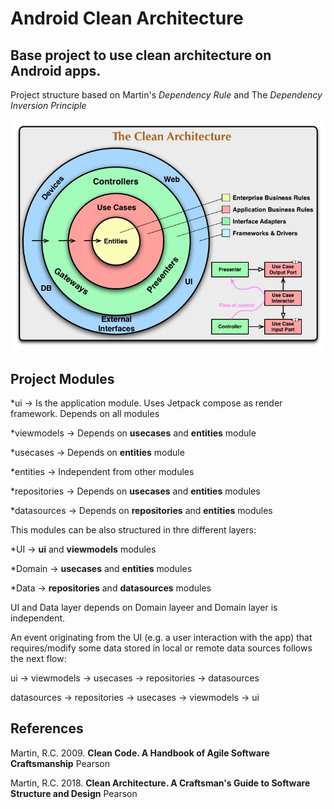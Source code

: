# Android Clean Architecture

## Base project to use clean architecture on Android apps.

Project structure based on Martin's *Dependency Rule* and The *Dependency Inversion Principle*

![Clean Architecture Structure](/art/CleanArchitecture.jpg)

## Project Modules

*ui -> Is the application module. Uses Jetpack compose as render framework. Depends on all modules

*viewmodels -> Depends on **usecases** and **entities** module

*usecases -> Depends on **entities** module

*entities -> Independent from other modules

*repositories -> Depends on **usecases** and **entities** modules

*datasources -> Depends on **repositories** and **entities** modules

This modules can be also structured in thre different layers:

*UI -> **ui** and **viewmodels** modules

*Domain -> **usecases** and **entities** modules

*Data -> **repositories** and **datasources** modules

UI and Data layer depends on Domain layeer and Domain layer is independent.

An event originating from the UI (e.g. a user interaction with the app) that requires/modify some data
stored in local or remote data sources follows the next flow:

ui -> viewmodels -> usecases -> repositories -> datasources

datasources -> repositories -> usecases -> viewmodels -> ui

## References

Martin, R.C. 2009. **Clean Code. A Handbook of Agile Software Craftsmanship** Pearson

Martin, R.C. 2018. **Clean Architecture. A Craftsman's Guide to Software Structure and Design** Pearson
